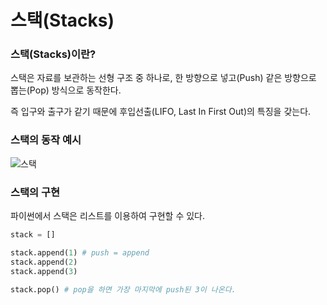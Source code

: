 # 스택(Stacks)

### 스택(Stacks)이란?

스택은 자료를 보관하는 선형 구조 중 하나로, 한 방향으로 넣고(Push) 같은 방향으로 뽑는(Pop) 방식으로 동작한다.

즉 입구와 출구가 같기 때문에 후입선출(LIFO, Last In First Out)의 특징을 갖는다.

### 스택의 동작 예시

![스택](https://github.com/user-attachments/assets/7b79fa1b-196b-4638-a21b-3a7b439f05a7)

### 스택의 구현

파이썬에서 스택은 리스트를 이용하여 구현할 수 있다.

``` python
stack = []

stack.append(1) # push = append
stack.append(2)
stack.append(3)

stack.pop() # pop을 하면 가장 마지막에 push된 3이 나온다.
```